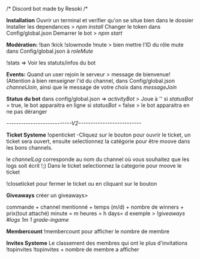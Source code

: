 /* Discord bot made by Resoki /*

**Installation**
Ouvrir un terminal et verifier qu'on se situe bien dans le dossier 
Installer les dependances > *npm install*
Changer le token dans Config/global.json
Demarrer le bot > *npm start*

**Modération:**
!ban 
!kick
!slowmode
!mute > bien mettre l'ID du rôle mute dans Config/global.json à *roleMute*


!stats => Voir les statuts/infos du bot

**Events:**
Quand un user rejoin le serveur > message de bienvenue!
(Attention à bien renseigner l'id du channel, dans Config/global.json *channelJoin*, ainsi que le message de votre choix dans *messageJoin*


**Status du bot**
dans config/global.json =>
*activityBot* > Joue à '<votre texte ici>'
si *statusBot* = true, le bot apparaitra en ligne
si *statusBot* = false > le bot apparaitra en ne pas déranger

*---------------------------V2--------------------------*

**Ticket Systeme**
!openticket 
-Cliquez sur le bouton pour ouvrir le ticket, un ticket sera ouvert, ensuite selectionnez la catégorie pour être 
moove dans les bons channels.

le *channelLog* corresponde au nom du channel où vous souhaitez que les logs soit écrit !;) 
Dans le ticket selectionnez la categorie pour moove le ticket

!closeticket pour fermer le ticket ou en cliquant sur le bouton

**Giveaways**
créer un giveaways>

commande + channel mentionné + temps (m/d) + nombre de winners + prix(tout attaché)
minute = m
heures = h
days= d
exemple >   *!giveaways #logs 1m 1 grade-ingame*


**Membercount**
!membercount pour afficher le nombre de membre

**Invites Systeme**
Le classement des membres qui ont le plus d'invitations
!topinvites
!topinvites + nombre de membre a afficher